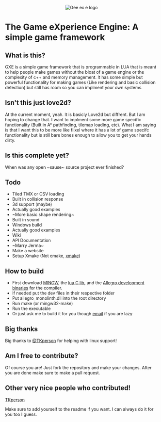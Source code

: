 <p align="center">
  <img src="https://github.com/gamemake-eng/GXE/blob/main/img/logo.png?raw=true" alt="Gee ex e logo"/>
</p>

#  The Game eXperience Engine: A simple game framework

##  What is this?
GXE is a simple game framework that is programmable in LUA that is meant to help people make games without the bloat of a game engine or the complexity of c++ and memory management. It has some simple but powerful functionality for making games (Like rendering and basic collision detection) but still has room so you can implment your own systems.

##  Isn't this just love2d?
At the current moment, yeah. It is basicly Love2d but diffrent. But I am hoping to change that. I want to implment some more game specific functionality (Built in A* pathfinding, tilemap loading, etc). What I am saying is that I want this to be more like flixel where it has a lot of game specifc functionality but is still bare bones enough to allow you to get your hands dirty.

##  Is this complete yet?
When was any open ~sause~ source project ever finished?

##  Todo
*  Tiled TMX or CSV loading
*  Built in collision response 
*  3d support (maybe)
*  Actually good examples
*  ~More basic shape rendering~
*  Built in sound
*  Windows build
*  Actually good examples
*  Wiki
*  API Documentation
*  ~Marry Jerma~
*  Make a website
*  Setup Xmake (Not cmake, [xmake](https://xmake.io/))

##  How to build
*  First download [MINGW](https://sourceforge.net/projects/mingw/files/Installer/), the [lua C lib](https://luabinaries.sourceforge.net/download.html), and the [Allegro development binaries](https://liballeg.org/) for the compiler.
*  If needed put the dev files in their respective folder
*  Put allegro_monolinth.dll into the root directory
*  Run make (or mingw32-make)
*  Run the executable
*  Or just ask me to build it for you though [email](mailto:michealtheratz@courvix.com) if you are lazy

##  Big thanks
Big thanks to [@TKperson](https://github.com/TKperson) for helping with linux support!

##  Am I free to contribute?
Of course you are! Just fork the repository and make your changes. After you are done make sure to make a pull request.

##  Other very nice people who contributed!
[TKperson](https://github.com/TKperson)

Make sure to add yourself to the readme if you want. I can always do it for you too I guess.

